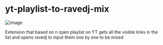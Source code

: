 # yt-playlist-to-ravedj-mix
![image](https://github.com/user-attachments/assets/268dfdf9-c143-427c-9106-2cf439f6422d)





Extension that based on n open playlist on YT gets all the visible links in the list and opens ravedj to input them one by one to be mixed
